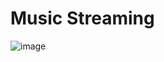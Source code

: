 # Music Streaming

![image](https://raw.githubusercontent.com/NativeScript/code-samples/master/screens/music-streaming.gif)
